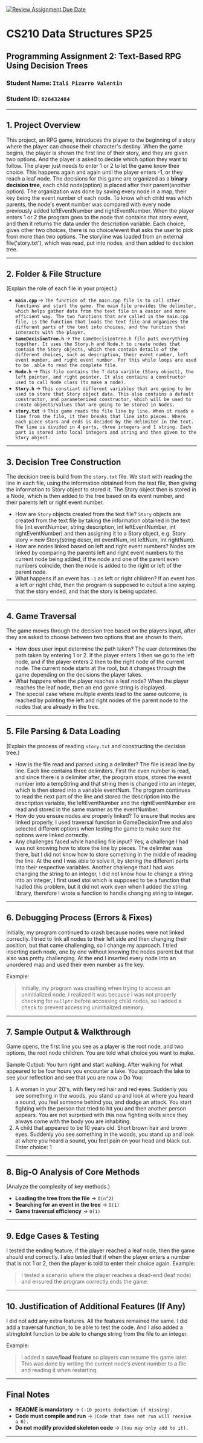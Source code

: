 [![Review Assignment Due Date](https://classroom.github.com/assets/deadline-readme-button-22041afd0340ce965d47ae6ef1cefeee28c7c493a6346c4f15d667ab976d596c.svg)](https://classroom.github.com/a/jIKk4bke)
# CS210 Data Structures SP25
## Programming Assignment 2: Text-Based RPG Using Decision Trees

### **Student Name:** `Itali Pizarro Valentin`  
### **Student ID:** `826432484`  

---

## **1. Project Overview**
This project, an RPG game, introduces the player to the beginning of a story where the player can choose their character's destiny.
When the game begins, the player is shown the first line of their story, and they are given two options. And the player is asked to decide 
which option they want to follow. The player just needs to enter 1 or 2 to let the game know their choice. This happens again and again until the player enters -1, or 
they reach a leaf node. The decisions for this game are organized as a **binary decision tree**, each child node(option) is placed after their parent(another option).
The organization was done by saving every node in a map, their key being the event number of each node. To know which child was which parents, the node's event number 
was compared with every node previously added leftEventNumber and rightEventNumber. When the player enters 1 or 2 the program goes to the node 
that contains that story event, and then it returns the data under the description variable. Each choice, gives other two choices, there 
is no choice/event that asks the user to pick from more than two options. The storyline was loaded from an external file('story.txt'), which was 
read, put into nodes, and then added to decision tree.

---

## **2. Folder & File Structure**
(Explain the role of each file in your project.)

- **`main.cpp`** → `The function of the main.cpp file is to call other functions and start the game. The main file provides the delimiter, which helps gather data from the text file in a easier and more efficient way. The two functions that are called in the main.cpp file, is the function that loads the text file and organizes the different parts of the text into choices, and the function that interacts with the player.`  
- **`GameDecisionTree.h`** → `The GameDecisionTree.h file puts everything together. It uses the Story.h and Node.h to create nodes that contain the Story objects, which then contain details of the different choices, such as description, their event number, left event number, and right event number. For this while loops are used to be .able to read the complete file.`  
- **`Node.h`** → `This file contains the T data varible (Story object), the left pointer, and right pointer. It also contains a constructor used to call Node class (to make a node).`  
- **`Story.h`** → `This constiant different variables that are going to be used to store that Story object data. This also contains a default constructor, and parameterized constructor, which will be used to create objects/values that are going to be stored in Nodes.`  
- **`story.txt`** → `This game reads the file line by line. When it reads a line from the file, it then breaks that line into pieces. Where each piece stars and ends is decided by the delimiter in the text. The line is divided in 4 parts, three integers and 1 string. Each part is stored into local integers and string and then given to the Story object.` 

---

## **3. Decision Tree Construction**
The decision tree is build from the `story.txt` file. We start with reading the line in each file, using the information obtained from the text file, then giving the information to Story object to stored it. The Story object then is stored in a Node, which is then added to the tree based on its event number, and their parents left or right event number. 


- How are `Story` objects created from the text file? `Story` objects are created from the text file by taking the information obtained in the text file (int eventNumber, string description, int leftEventNumber, int rightEventNumber) and then assigning it to a Story object, e.g. Story story = new Story(string descr, int eventNum, int leftNum, int rightNum).
- How are nodes linked based on left and right event numbers?  Nodes are linked by comparing the parents left and right event numbers to the current node being added, if the node and one of the parent even numbers coincide, then the node is added to the right or left of the parent node.
- What happens if an event has `-1` as left or right children?  If an event has a left or right child, then the program is supposed to output a line saying that the story ended, and that the story is being updated.

---

## **4. Game Traversal**
The game moves through the decision tree based on the players input, after they are asked to choose between two options that are shown to them.

- How does user input determine the path taken?  The user determines the path taken by entering 1 or 2. If the player enters 1 then we go to the left node, and if the player enters 2 then to the right node of the current node. The current node starts at the root, but it changes through the game depending on the decisions the player takes.
- What happens when the player reaches a leaf node?  When the player reaches the leaf node, then an end game string is displayed.
- The special case where multiple events lead to the same outcome, is reached by pointing the left and right nodes of the parent node to the nodes that are already in the tree. 

---

## **5. File Parsing & Data Loading**
(Explain the process of reading `story.txt` and constructing the decision tree.)

- How is the file read and parsed using a delimiter? The file is read line by line. Each line contains three delimiters. First the even number is read, and since there is a delimiter after, the program stops, stores the event number into a tempString and that string then is changed into an integer, which is then stored into a variable eventNum. The program continues to read the next part of the line and stored the description into the description variable, the leftEventNumber and the rightEventNumber are read and stored in the same manner as the eventNumber.
- How do you ensure nodes are properly linked?  To ensure that nodes are linked properly, I used traversal function in GameDecisionTree and also selected different options when testing the game to make sure the options were linked correctly.
- Any challenges faced while handling file input?  Yes, a challenge I had was not knowing how to store the line by pieces. The delimiter was there, but I did not know how to store something in the middle of reading the line. At the end I was able to solve it, by storing the different parts into their respective variables. Another challenge that I had was changing the string to an integer, I did not know how to change a string into an integer, I first used stoi which is supposed to be a function that hadled this problem, but it did not work even when I added the string library, therefore I wrote a function to handle changing string to integer.

---

## **6. Debugging Process (Errors & Fixes)**
Initially, my program continued to crash because nodes were not linked correctly. I tried to link all nodes to their left side and then changing their position, but that came challenging, so I change my approach. I tried inserting each node, one by one without knowing the nodes parent but that also was pretty challenging. At the end I inserted every node into an unordered map and used their even number as the key.

Example:
> Initially, my program was crashing when trying to access an uninitialized node. I realized it was because I was not properly checking for `nullptr` before accessing child nodes, so I added a check to prevent accessing uninitialized memory.

---

## **7. Sample Output & Walkthrough**
Game opens, the first line you see as a player is the root node, and two options, the root node children. You are told what choice you want to make.

Sample Output:
You turn right and start walking. After walking for what appeared to be four hours you encounter a lake. You approach the lake to see your reflection and see that you are now a  Do You:
1. A woman in your 20's, with fiery red hair and red eyes. Suddenly you see something in the woods, you stand up and look at where you heard a sound, you feel someone behind you, and dodge an attack. You start fighting with the person that
   tried to hit you and then another person appears. You are not surprised with this new fighting skills since they always come with the body you are inhabiting.
2. A child that appeared to be 10 years old. Short brown hair and brown eyes. Suddenly you see something in the woods, you stand up and look at where you heard a sound, you feel pain on your head and black out.
   Enter choice:
   1

---

## **8. Big-O Analysis of Core Methods**
(Analyze the complexity of key methods.)

- **Loading the tree from the file** → `O(n^2)`  
- **Searching for an event in the tree** → `O(1)`  
- **Game traversal efficiency** → `O(1)`  

---

## **9. Edge Cases & Testing**
I tested the ending feature, if the player reached a leaf node, then the game should end correctly. 
I also tested that if when the player enters a number that is not 1 or 2, then the player is told to enter their choice again.
Example:
> I tested a scenario where the player reaches a dead-end (leaf node) and ensured the program correctly ends the game.

---

## **10. Justification of Additional Features (If Any)**
I did not add any extra features. All the features remained the same. I did add a traversal function, to be able to test the code. And I also added a stringtoInt function to be able to change string from the file to an integer. 

Example:
> I added a **save/load feature** so players can resume the game later. This was done by writing the current node’s event number to a file and reading it when restarting.

---

## **Final Notes**
- **README is mandatory** → `(-10 points deduction if missing).`  
- **Code must compile and run** → `(Code that does not run will receive a 0).`  
- **Do not modify provided skeleton code** → `(You may only add to it).`  

---
